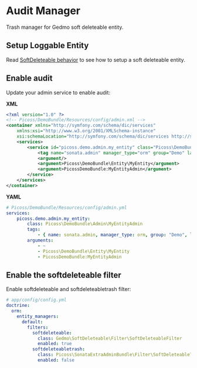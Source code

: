 Audit Manager
=============

Trash manager for Gedmo soft deleteable entity.

## Setup Loggable Entity

Read [SoftDeleteable behavior](http://github.com/l3pp4rd/DoctrineExtensions/blob/master/doc/softdeleteable.md) to see how to setup a soft deleteable entity.

## Enable audit

Update your admin service to enable audit:

**XML**
``` xml
<?xml version="1.0" ?>
<!-- Picoss/DemoBundle/Resources/config/admin.xml -->
<container xmlns="http://symfony.com/schema/dic/services"
    xmlns:xsi="http://www.w3.org/2001/XMLSchema-instance"
    xsi:schemaLocation="http://symfony.com/schema/dic/services http://symfony.com/schema/dic/services/services-1.0.xsd">
    <services>
        <service id="picoss.demo.admin.my_entity" class="Picoss\DemoBundle\Admin\MyEntityAdmin">
            <tag name="sonata.admin" manager_type="orm" group="Demo" label="Entity" trash="true" />
            <argument/>
            <argument>Picoss\DemoBundle\Entity\MyEntity</argument>
            <argument>PicossDemoBundle:MyEntityAdmin</argument>
        </service>
    </services>
</container>
```

**YAML**
``` yaml
# Picoss/DemoBundle/Resources/config/admin.yml
services:
    picoss.demo.admin.my_entity:
        class: Picoss\DemoBundle\Admin\MyEntityAdmin
        tags:
            - { name: sonata.admin, manager_type: orm, group: "Demo", label: "Entity", trash: true }
        arguments:
            - ~
            - Picoss\DemoBundle\Entity\MyEntity
            - PicossDemoBundle:MyEntityAdmin
```

## Enable the softdeleteable filter

Enable softdeleteable and softdeleteabletrash filter:

``` yaml
# app/config/config.yml
doctrine:
  orm:
    entity_managers:
      default:
        filters:
          softdeleteable:
            class: Gedmo\SoftDeleteable\Filter\SoftDeleteableFilter
            enabled: true
          softdeleteabletrash:
            class: Picoss\SonataExtraAdminBundle\Filter\SoftDeleteableTrashFilter
            enabled: false
```